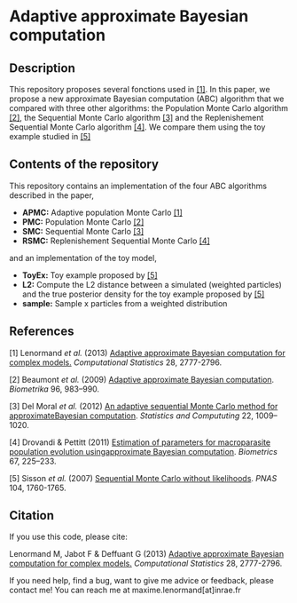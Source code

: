 Adaptive approximate Bayesian computation
================================================================================

## Description

This repository proposes several fonctions used in  [[1]](http://link.springer.com/article/10.1007%2Fs00180-013-0428-3). In this paper, we propose a new approximate Bayesian computation (ABC) algorithm that we compared with three other algorithms: the Population Monte Carlo algorithm [[2]](https://academic.oup.com/biomet/article/96/4/983/220502),
the Sequential Monte Carlo algorithm [[3]](https://link.springer.com/article/10.1007/s11222-011-9271-y)
and the Replenishement Sequential Monte Carlo algorithm  [[4]](https://onlinelibrary.wiley.com/doi/full/10.1111/j.1541-0420.2010.01410.x). We compare them using the toy example studied in [[5]](https://www.pnas.org/content/104/6/1760?ijkey=d09a94d7744324fa718c59a5e96d840d39a67485&keytype2=tf_ipsecsha)


## Contents of the repository

This repository contains an implementation of the four ABC algorithms described in the paper,  

* **APMC:** Adaptive population Monte Carlo [[1]](http://link.springer.com/article/10.1007%2Fs00180-013-0428-3)
* **PMC:** Population Monte Carlo [[2]](https://academic.oup.com/biomet/article/96/4/983/220502)
* **SMC:** Sequential Monte Carlo [[3]](https://link.springer.com/article/10.1007/s11222-011-9271-y)
* **RSMC:** Replenishement Sequential Monte Carlo [[4]](https://onlinelibrary.wiley.com/doi/full/10.1111/j.1541-0420.2010.01410.x)

and an implementation of the toy model,

* **ToyEx:** Toy example proposed by [[5]](https://www.pnas.org/content/104/6/1760?ijkey=d09a94d7744324fa718c59a5e96d840d39a67485&keytype2=tf_ipsecsha)
* **L2:** Compute the L2 distance between a simulated (weighted particles) and the true posterior density for the toy example proposed by [[5]](https://www.pnas.org/content/104/6/1760?ijkey=d09a94d7744324fa718c59a5e96d840d39a67485&keytype2=tf_ipsecsha)
* **sample:** Sample x particles from a weighted distribution 

## References

[1] Lenormand *et al.* (2013) [Adaptive approximate Bayesian computation for complex models.](https://www.maximelenormand.com/Publications#apmcpaper) *Computational Statistics* 28, 2777-2796.

[2] Beaumont *et al.* (2009) [Adaptive  approximate  Bayesian  computation](https://academic.oup.com/biomet/article/96/4/983/220502). *Biometrika* 96, 983–990.

[3] Del  Moral *et al.* (2012) [An  adaptive  sequential  Monte  Carlo  method  for  approximateBayesian computation](https://link.springer.com/article/10.1007/s11222-011-9271-y). *Statistics and Compututing* 22, 1009–1020. 

[4] Drovandi & Pettitt (2011) [Estimation of parameters for macroparasite population evolution usingapproximate Bayesian computation](https://onlinelibrary.wiley.com/doi/full/10.1111/j.1541-0420.2010.01410.x). *Biometrics* 67, 225–233.

[5] Sisson *et al.* (2007) [Sequential Monte Carlo without likelihoods](https://www.pnas.org/content/104/6/1760?ijkey=d09a94d7744324fa718c59a5e96d840d39a67485&keytype2=tf_ipsecsha). *PNAS* 104, 1760-1765.

## Citation

If you use this code, please cite:

Lenormand M, Jabot F & Deffuant G (2013) [Adaptive approximate Bayesian computation for complex models.](https://www.maximelenormand.com/Publications#apmcpaper) *Computational Statistics* 28, 2777-2796.

If you need help, find a bug, want to give me advice or feedback, please contact me!
You can reach me at maxime.lenormand[at]inrae.fr
